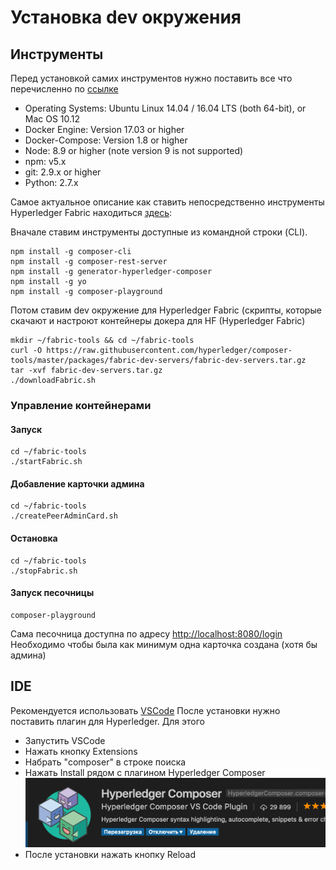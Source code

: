# Установка dev окружения

## Инструменты

Перед установкой самих инструментов нужно поставить все что перечисленно по [ссылке](https://hyperledger.github.io/composer/latest/installing/installing-prereqs.html)

* Operating Systems: Ubuntu Linux 14.04 / 16.04 LTS (both 64-bit), or Mac OS 10.12
* Docker Engine: Version 17.03 or higher
* Docker-Compose: Version 1.8 or higher
* Node: 8.9 or higher (note version 9 is not supported)
* npm: v5.x
* git: 2.9.x or higher
* Python: 2.7.x

Самое актуальное описание как ставить непосредственно инструменты Hyperledger Fabric находиться [здесь](https://hyperledger.github.io/composer/latest/installing/development-tools): 

Вначале ставим инструменты доступные из командной строки (CLI).

```shell
npm install -g composer-cli
npm install -g composer-rest-server
npm install -g generator-hyperledger-composer
npm install -g yo
npm install -g composer-playground
```

Потом ставим dev окружение для Hyperledger Fabric (скрипты, которые скачают и настроют контейнеры докера для HF (Hyperledger Fabric)

```shell
mkdir ~/fabric-tools && cd ~/fabric-tools
curl -O https://raw.githubusercontent.com/hyperledger/composer-tools/master/packages/fabric-dev-servers/fabric-dev-servers.tar.gz
tar -xvf fabric-dev-servers.tar.gz
./downloadFabric.sh
```

###  Управление контейнерами

#### Запуск

```shell
cd ~/fabric-tools
./startFabric.sh
```

#### Добавление карточки админа

```shell
cd ~/fabric-tools
./createPeerAdminCard.sh
```

#### Остановка

```shell
cd ~/fabric-tools
./stopFabric.sh
```

#### Запуск песочницы

```shell
composer-playground
```

Сама песочница доступна по адресу [http://localhost:8080/login](http://localhost:8080/login)
Необходимо чтобы была как минимум одна карточка создана (хотя бы админа)

## IDE

Рекомендуется использовать [VSCode](https://code.visualstudio.com/)
После установки нужно поставить плагин для Hyperledger. Для этого

* Запустить VSCode
* Нажать кнопку Extensions
* Набрать "composer" в строке поиска
* Нажать Install рядом с плагином Hyperledger Composer 
![Hyperledger Composer plugin](img/image6.png)
* После установки нажать кнопку Reload 
